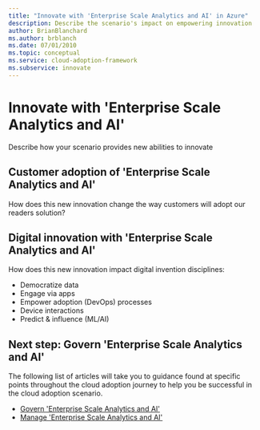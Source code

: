 ```yaml
---
title: "Innovate with 'Enterprise Scale Analytics and AI' in Azure"
description: Describe the scenario's impact on empowering innovation
author: BrianBlanchard
ms.author: brblanch
ms.date: 07/01/2010
ms.topic: conceptual
ms.service: cloud-adoption-framework
ms.subservice: innovate
---
```


# Innovate with 'Enterprise Scale Analytics and AI'

Describe how your scenario provides new abilities to innovate

## Customer adoption of 'Enterprise Scale Analytics and AI'

How does this new innovation change the way customers will adopt our readers solution?

## Digital innovation with 'Enterprise Scale Analytics and AI'

How does this new innovation impact digital invention disciplines: 

- Democratize data
- Engage via apps
- Empower adoption (DevOps) processes
- Device interactions
- Predict & influence (ML/AI)

## Next step: Govern 'Enterprise Scale Analytics and AI'

The following list of articles will take you to guidance found at specific points throughout the cloud adoption journey to help you be successful in the cloud adoption scenario.

- [Govern 'Enterprise Scale Analytics and AI'](./govern.md)
- [Manage 'Enterprise Scale Analytics and AI'](./manage.md)
